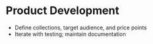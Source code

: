 # Product Development

-   Define collections, target audience, and price points
-   Iterate with testing; maintain documentation
